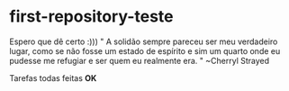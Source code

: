 # first-repository-teste
Espero que dê certo :)))
" A solidão sempre pareceu ser meu verdadeiro lugar, 
como se não fosse um estado de espírito e sim um 
quarto onde eu pudesse me refugiar e ser quem eu
realmente era. " ~Cherryl Strayed

Tarefas todas feitas **OK**

